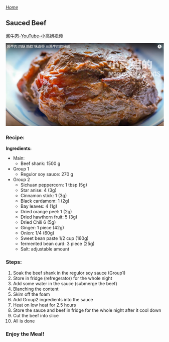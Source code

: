 *[Home](https://wanlicn.github.io/restaurant/)*
## Sauced Beef

[酱牛肉-YouTube-小高姐视频](https://www.youtube.com/watch?v=esz2fBMGkPE)

![酱牛肉](./Images/XGJ-BeefWithSauce.jpg)

### Recipe:

**Ingredients:**
* Main:
  * Beef shank: 1500 g
* Group 1
  * Regulor soy sauce: 270 g
* Group 2
  * Sichuan peppercorn: 1 tbsp (5g)
  * Star anise: 4 (3g)
  * Cinnamon stick: 1 (3g)
  * Black cardamom: 1 (2g)
  * Bay leaves: 4 (1g)
  * Dried orange peel: 1 (2g)
  * Dried hawthorn fruit: 5 (3g)
  * Dried Chili 6 (5g)
  * Ginger: 1 piece (42g)
  * Onion: 1/4 (60g)
  * Sweet bean paste 1/2 cup (160g)
  * fermented bean curd: 3 piece (25g)
  * Salt: adjustable amount

### Steps:
1. Soak the beef shank in the regulor soy sauce (Group1)
2. Store in fridge (refregerator) for the whole night
3. Add some water in the sauce (submerge the beef)
4. Blanching the content
5. Skim off the foam
6. Add Group2 ingredients into the sauce
7. Heat on low heat for 2.5 hours
8. Store the sauce and beef in fridge for the whole night after it cool down
9. Cut the beef into slice
10. All is done

### Enjoy the Meal!
